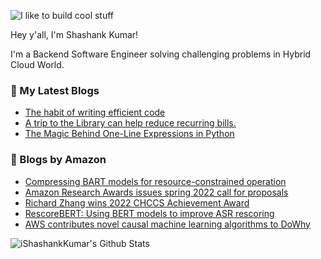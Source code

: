 ![I like to build cool stuff](https://res.cloudinary.com/dt8g3rhcy/image/upload/v1595929574/i_like_to_build_cool_shit._1_nzbwjh.png)

Hey y'all, I'm Shashank Kumar! 

I'm a Backend Software Engineer solving challenging problems in Hybrid Cloud World.

### 📕 My Latest Blogs
<!-- BLOG-POST-LIST:START -->
- [The habit of writing efficient code](https://medium.com/@ishashankkumar/the-habit-of-writing-efficient-code-153b05f04269?source=rss-d24dda280d5f------2)
- [A trip to the Library can help reduce recurring bills.](https://medium.com/swlh/a-trip-to-the-library-can-help-reduce-recurring-bills-23bca495cdf5?source=rss-d24dda280d5f------2)
- [The Magic Behind One-Line Expressions in Python](https://medium.com/swlh/the-magic-behind-one-line-expressions-in-python-816c10180c5c?source=rss-d24dda280d5f------2)
<!-- BLOG-POST-LIST:END -->

### 📕 Blogs by Amazon
<!-- AMAZON-BLOG-POST-LIST:START -->
- [Compressing BART models for resource-constrained operation](https://www.amazon.science/blog/compressing-bart-models-for-resource-constrained-operation)
- [Amazon Research Awards issues spring 2022 call for proposals](https://www.amazon.science/research-awards/program-updates/amazon-research-awards-issues-spring-2022-call-for-proposals)
- [Richard Zhang wins 2022 CHCCS Achievement Award](https://www.amazon.science/latest-news/richard-zhang-wins-2022-canadian-human-computer-communications-society-achievement-award)
- [RescoreBERT: Using BERT models to improve ASR rescoring](https://www.amazon.science/blog/rescorebert-using-bert-models-to-improve-asr-rescoring)
- [AWS contributes novel causal machine learning algorithms to DoWhy](https://www.amazon.science/blog/aws-contributes-novel-causal-machine-learning-algorithms-to-dowhy)
<!-- AMAZON-BLOG-POST-LIST:END -->



<img align="center" alt="iShashankKumar's Github Stats" src="https://github-readme-stats.vercel.app/api?username=ishashankkumar&show_icons=true&hide_border=true" />
